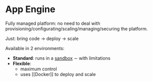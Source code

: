 # App Engine

Fully managed platform: no need to deal with provisioning/configurating/scaling/managing/securing the platform.

Just: bring code -> deploy -> scale

Available in 2 environments:
- **Standard**: runs in a <u>sandbox</u> <span class="commento">$\sim$ with limitations</span>
- **Flexible**: 
	- maximum control
	- uses [[Docker]] to deploy and scale